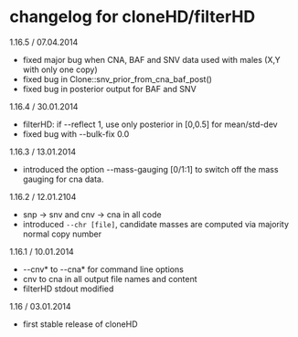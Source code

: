 # changelog for cloneHD/filterHD

1.16.5 / 07.04.2014
* fixed major bug when CNA, BAF and SNV data used with males (X,Y with only one copy)
* fixed bug in Clone::snv_prior_from_cna_baf_post()
* fixed bug in posterior output for BAF and SNV

1.16.4 / 30.01.2014
* filterHD: if --reflect 1, use only posterior in [0,0.5] for mean/std-dev
* fixed bug with --bulk-fix 0.0

1.16.3 / 13.01.2014
* introduced the option --mass-gauging [0/1:1] to switch off the mass gauging for cna data.

1.16.2 / 12.01.2104
* snp -> snv and cnv -> cna in all code
* introduced `--chr [file]`, candidate masses are computed via majority normal copy number

1.16.1 / 10.01.2014
* --cnv* to --cna*  for command line options
* cnv to cna in all output file names and content
* filterHD stdout modified

1.16 / 03.01.2014
* first stable release of cloneHD
